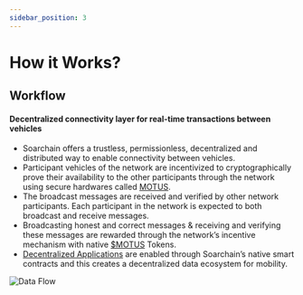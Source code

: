 ```yaml
---
sidebar_position: 3
---
```


# How it Works?

## Workflow
#### Decentralized connectivity layer for real-time transactions between vehicles
- Soarchain offers a trustless, permissionless, decentralized and distributed way to enable connectivity between vehicles.
- Participant vehicles of the network are incentivized to cryptographically prove their availability to the other participants through the network using secure hardwares called ​[MOTUS](https://www.soarchain.com/motus).
- The broadcast messages are received and verified by other network participants. Each participant in the network is expected to both broadcast and receive messages.
- Broadcasting honest and correct messages & receiving and verifying these messages are rewarded through the network’s incentive mechanism with native [$MOTUS](/category/motus-token) Tokens.
- ​[Decentralized Applications](https://www.soarchain.com/application-ecosystem) are enabled through Soarchain’s native smart contracts and this creates a decentralized data ecosystem for mobility. 


![Data Flow](/img/data_flow1.gif)
